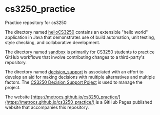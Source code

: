 # cs3250_practice
Practice repository for cs3250

The directory named [helloCS3250](../main/helloCS3250) contains an extensible "hello world" application in Java
that demonstrates use of build automation, unit testing, style checking, and collaborative
development.

The directory named [sandbox](../main/sandbox) is primarily for CS3250 students to practice GitHub workflows
that involve contributing changes to a third-party's repository.

The directory named [decision_support](../main/decision_support) is associated with an effort
to develop an aid for making decisions with multiple alternatives and multiple factors.
The [CS3250 Decision Support Poject](https://github.com/orgs/MetroCS/projects/6) is used to manage the project.


The website [https://metrocs.github.io/cs3250_practice/](https://metrocs.github.io/cs3250_practice/) is
a GitHub Pages published website that accompanies this repository.
